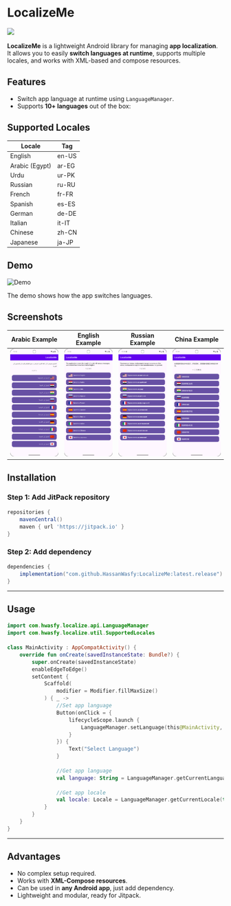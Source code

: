 # LocalizeMe

[![](https://jitpack.io/v/hassanwasfy/LocalizeMe.svg)](https://jitpack.io/#hassanwasfy/LocalizeMe)

**LocalizeMe** is a lightweight Android library for managing **app localization**.  
It allows you to easily **switch languages at runtime**, supports multiple locales, and works with XML-based and compose resources.  

## Features

- Switch app language at runtime using `LanguageManager`.
- Supports **10+ languages** out of the box:
  
## Supported Locales

| Locale          | Tag    |
|-----------------|--------|
| English         | en-US  |
| Arabic (Egypt)  | ar-EG  |
| Urdu            | ur-PK  |
| Russian         | ru-RU  |
| French          | fr-FR  |
| Spanish         | es-ES  |
| German          | de-DE  |
| Italian         | it-IT  |
| Chinese         | zh-CN  |
| Japanese        | ja-JP  |


## Demo

![Demo](videos/showcase.gif)

The demo shows how the app switches languages.

## Screenshots

| Arabic Example | English Example | Russian Example | China Example |
|------------------|----------------|------------------|------------------|
| ![Arabic](videos/arabic.png) | ![English](videos/english.png) | ![Russian](videos/russian.png) | ![China](videos/china.png) |

## Installation

### Step 1: Add JitPack repository

```gradle
repositories {
    mavenCentral()
    maven { url 'https://jitpack.io' }
}
```

### Step 2: Add dependency

```gradle
dependencies {
    implementation("com.github.HassanWasfy:LocalizeMe:latest.release")
}
```

---

## Usage

```kotlin
import com.hwasfy.localize.api.LanguageManager
import com.hwasfy.localize.util.SupportedLocales

class MainActivity : AppCompatActivity() {
    override fun onCreate(savedInstanceState: Bundle?) {
        super.onCreate(savedInstanceState)
        enableEdgeToEdge()
        setContent {
            Scaffold(
                modifier = Modifier.fillMaxSize()
            ) { _ ->
                //Set app language
                Button(onClick = {
                    lifecycleScope.launch {
                        LanguageManager.setLanguage(this@MainActivity, SupportedLocales.AR_EG)
                    }
                }) {
                    Text("Select Language")
                }

                //Get app language
                val language: String = LanguageManager.getCurrentLanguage(this)

                //Get app locale
                val locale: Locale = LanguageManager.getCurrentLocale(this).locale
            }
        }
    }
}
```

---

## Advantages

- No complex setup required.
- Works with **XML-Compose resources**.
- Can be used in **any Android app**, just add dependency.
- Lightweight and modular, ready for Jitpack.

